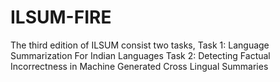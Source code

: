 # ILSUM-FIRE
The third edition of ILSUM consist two tasks,  Task 1: Language Summarization For Indian Languages  Task 2: Detecting Factual Incorrectness in Machine Generated Cross Lingual Summaries
